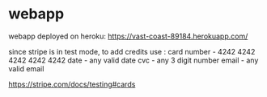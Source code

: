# webapp
 
webapp deployed on heroku: https://vast-coast-89184.herokuapp.com/

since stripe is in test mode, to add credits use :
card number - 4242 4242 4242 4242 4242
date - any valid date
cvc - any 3 digit number
email - any valid email

https://stripe.com/docs/testing#cards
